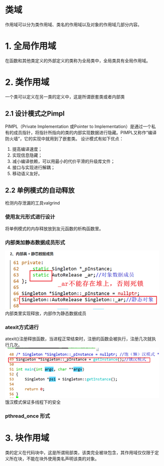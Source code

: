 # 类域
作用域可以分为类作用域、类名的作用域以及对象的作用域几部分内容。
# 1. 全局作用域
在函数和其他类定义的外部定义的类称为全局类中，全局类具有全局作用域。

# 2. 类作用域
一个类可以定义在另一类的定义中，这是所谓嵌套类或者内部类

## 2.1 设计模式之Pimpl
PIMPL（Private Implementation 或Pointer to Implementation）是通过一个私有的成员指针，将指针所指向的类的内部实现数据进行隐藏。PIMPL又称作“编译防火墙”，它的实现中就用到了嵌套类。
设计模式有如下优点：
1. 提高编译速度；
2. 实现信息隐藏；
3. 减小编译依赖，可以用最小的代价平滑的升级库文件；
4. 接口与实现进行解耦；
5. 移动语义友好。

## 2.2 单例模式的自动释放
检测内存泄漏的工具valgrind

### 使用友元形式进行设计
将单例模式的内存释放放到友元函数的析构函数里。

### 内部类加静态数据成员形式
![](img/2024-03-13-13-08-01.png)
内部类里实现释放，内部作为静态数据成员

### atexit方式进行
atexit()注册释放函数，当进程正常结束时，注册的函数会被执行，注册几次就执行几次。
![](img/2024-03-13-13-10-15.png)
饿汉模式保证多线程下的安全

### pthread_once 形式

# 3. 块作用域
类的定义在代码块中，这是所谓局部类，该类完全被块包含，其作用域仅仅限于定义所在块，不能在块外使用类名声明该类的对象。